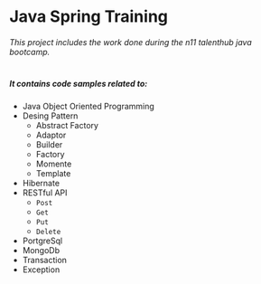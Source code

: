 
# Java Spring Training
###### _This project includes the work done during the n11 talenthub java bootcamp._
#
#
#
#####   It contains code samples related to:
- Java Object Oriented Programming
- Desing Pattern
    - Abstract Factory
    - Adaptor
    - Builder
    - Factory
    - Momente
    - Template
- Hibernate
- RESTful API 
    - `Post`
    - `Get` 
    - `Put`
    - `Delete`
- PortgreSql
- MongoDb
- Transaction
- Exception

